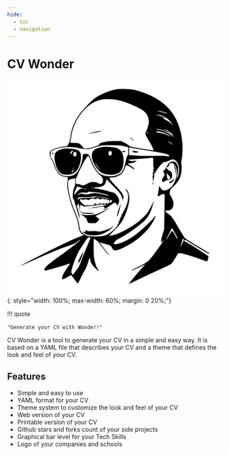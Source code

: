 ```yaml
---
hide:
  - toc
  - navigation
---
```

# CV Wonder

![Crossplane Assistant](./logo.svg){: style="width: 100%; max-width: 60%; margin: 0 20%;"}

!!! quote

    "Generate your CV with Wonder!"

CV Wonder is a tool to generate your CV in a simple and easy way. It is based on a YAML file that describes your CV and a theme that defines the look and feel of your CV.

## Features

- Simple and easy to use
- YAML format for your CV
- Theme system to customize the look and feel of your CV
- Web version of your CV
- Printable version of your CV
- Github stars and forks count of your side projects
- Graphical bar level for your Tech Skills
- Logo of your companies and schools
